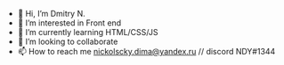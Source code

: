 - 👋 Hi, I’m Dmitry N.
- 👀 I’m interested in Front end 
- 🌱 I’m currently learning HTML/CSS/JS
- 💞️ I’m looking to collaborate
- 📫 How to reach me nickolscky.dima@yandex.ru // discord NDY#1344

<!---
HvostAp/HvostAp is a ✨ special ✨ repository because its `README.md` (this file) appears on your GitHub profile.
You can click the Preview link to take a look at your changes.
--->
